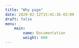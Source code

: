 ```yaml
---
title: "Why page"
date: 2020-02-12T15:41:36-03:00
draft: false
menu: 
    main:
        name: Documentation
        weight: 600
---
```


